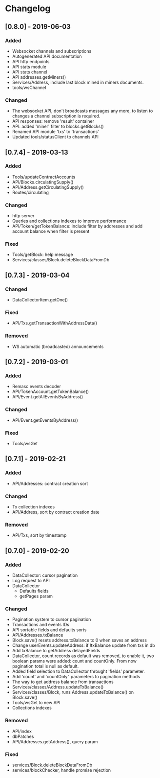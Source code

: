 # Changelog

## [0.8.0] - 2019-06-03

### Added

- Websocket channels and subscriptions
- Autogenerated API documentation
- API http endpoints
- API stats module
- API stats channel
- API addresses.getMiners()
- Services/Address, include last block mined in miners documents.
- tools/wsChannel

### Changed

- The websocket API, don't broadcasts messages any more,
  to listen to changes a channel subscription is required.
- API responses: remove 'result' container
- API: added 'miner' filter to blocks.getBlocks()
- Renamed API module 'txs' to 'transactions'
- Updated tools/statusClient to channels API

## [0.7.4] - 2019-03-13

### Added

- Tools/updateContractAccounts
- API/Blocks.circulatingSupply()
- API/Address.getCirculatingSupply()
- Routes/circulating

### Changed

- http server
- Queries and collections indexes to improve performance
- API/Token/getTokenBalance: include filter by addresses 
  and add account balance when filter is present 

### Fixed

- Tools/getBlock: help message
- Services/classes/Block.deleteBlockDataFromDb

## [0.7.3] - 2019-03-04

### Changed

- DataCollectorItem.getOne()

### Fixed

- API/Txs.getTransactionWithAddressData()

### Removed

- WS automatic (broadcasted) announcements

## [0.7.2] - 2019-03-01
### Added

- Remasc events decoder
- API/TokenAccount.getTokenBalance()
- API/Event.getAllEventsByAddress()

### Changed

- API/Event.getEventsByAddress()

### Fixed

- Tools/wsGet

## [0.7.1] - 2019-02-21

### Added

- API/Addresses: contract creation sort

### Changed

- Tx collection indexes
- API/Address, sort by contract creation date

### Removed

- API/Txs, sort by timestamp

## [0.7.0] - 2019-02-20

### Added

- DataCollector: cursor pagination
- Log request to API
- DataCollector
  - Defaults fields
  - getPages param

### Changed

- Pagination system to cursor pagination
- Transactions and events IDs
- API sortable fields and defaults sorts
- API/Addresses.txBalance
- Block.save() resets address.txBalance to 0 when saves an address
- Change userEvents.updateAddress: if !txBalance update from txs in db
- Add txBalance to getAddress delayedFields
- DataCollector, count records as default was removed,
  to enable it, two boolean params were added: count and countOnly.
  From now pagination total is null as default.
- Added field selection to DataCollector throught 'fields' parameter.
- Add 'count' and 'countOnly" parameters to pagination methods
- The way to get address balance from transactions
- Services/classes/Address.updateTxBalance()
- Services/classes/Block, runs Address.updateTxBalance() on Block.save()
- Tools/wsGet to new API
- Collections indexes

### Removed

- API/index
- dbPatches
- API/Addresses.getAddress(), query param

### Fixed

- services/Block.deleteBlockDataFromDb
- services/blockChecker, handle promise rejection
